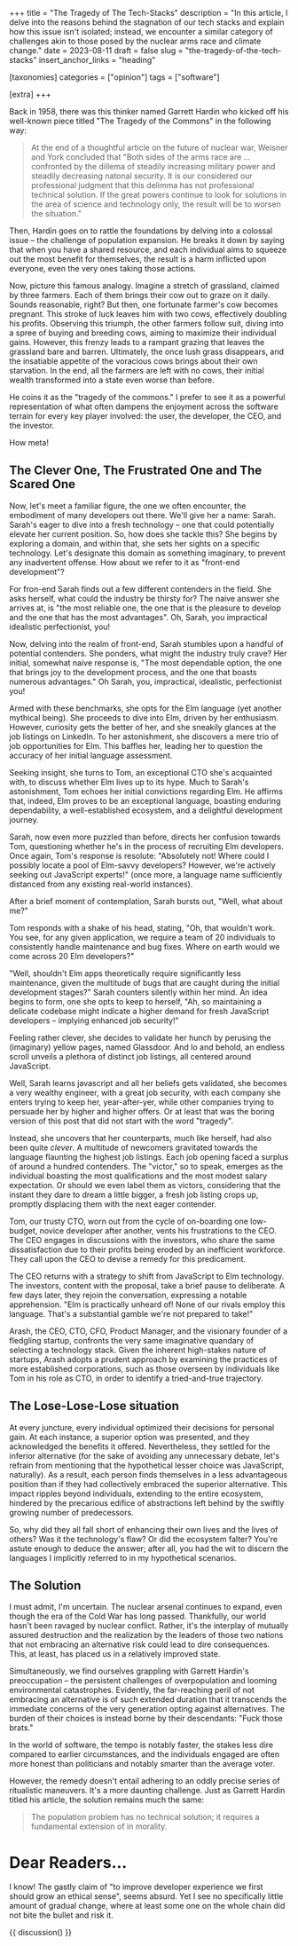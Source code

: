 +++
title = "The Tragedy of The Tech-Stacks"
description = "In this article, I delve into the reasons behind the stagnation of our tech stacks and explain how this issue isn't isolated; instead, we encounter a similar category of challenges akin to those posed by the nuclear arms race and climate change."
date = 2023-08-11
draft = false
slug = "the-tragedy-of-the-tech-stacks"
insert_anchor_links = "heading"

[taxonomies]
categories = ["opinion"]
tags  = ["software"]

[extra]
+++

<section class="intro">

Back in 1958, there was this thinker named Garrett Hardin who kicked off his well-known piece titled "The Tragedy of the Commons" in the following way: 
> At the end of a thoughtful article on the future of nuclear war, Weisner and York concluded that "Both sides of the arms race are ... confronted by the dillema of steadily increasing military power and steadily decreasing natonal security. It is our considered our professional judgment that this delimma has not professional technical solution. If the great powers continue to look for solutions in the area of science and technology only, the result will be to worsen the situation."

Then, Hardin goes on to rattle the foundations by delving into a colossal issue – the challenge of population expansion. He breaks it down by saying that when you have a shared resource, and each individual aims to squeeze out the most benefit for themselves, the result is a harm inflicted upon everyone, even the very ones taking those actions.


Now, picture this famous analogy. Imagine a stretch of grassland, claimed by three farmers. Each of them brings their cow out to graze on it daily. Sounds reasonable, right? But then, one fortunate farmer's cow becomes pregnant. This stroke of luck leaves him with two cows, effectively doubling his profits. Observing this triumph, the other farmers follow suit, diving into a spree of buying and breeding cows, aiming to maximize their individual gains. However, this frenzy leads to a rampant grazing that leaves the grassland bare and barren. Ultimately, the once lush grass disappears, and the insatiable appetite of the voracious cows brings about their own starvation. In the end, all the farmers are left with no cows, their initial wealth transformed into a state even worse than before.

He coins it as the "tragedy of the commons." I prefer to see it as a powerful representation of what often dampens the enjoyment across the software terrain for every key player involved: the user, the developer, the CEO, and the investor.

How meta!

</section>

## The Clever One, The Frustrated One and The Scared One 

Now, let's meet a familiar figure, the one we often encounter, the embodiment of many developers out there. We'll give her a name: Sarah. Sarah's eager to dive into a fresh technology – one that could potentially elevate her current position. So, how does she tackle this? She begins by exploring a domain, and within that, she sets her sights on a specific technology. Let's designate this domain as something imaginary, to prevent any inadvertent offense. How about we refer to it as "front-end development"?

For fron-end Sarah finds out a few different contenders in the field. She asks herself, what could the industry be thirsty for? The naive answer she arrives at, is "the most reliable one, the one that is the pleasure to develop and the one that has the most advantages". Oh, Sarah, you impractical idealistic perfectionist, you! 

Now, delving into the realm of front-end, Sarah stumbles upon a handful of potential contenders. She ponders, what might the industry truly crave? Her initial, somewhat naive response is, "The most dependable option, the one that brings joy to the development process, and the one that boasts numerous advantages." Oh Sarah, you, impractical, idealistic, perfectionist you!

Armed with these benchmarks, she opts for the Elm language (yet another mythical being). She proceeds to dive into Elm, driven by her enthusiasm. However, curiosity gets the better of her, and she sneakily glances at the job listings on LinkedIn. To her astonishment, she discovers a mere trio of job opportunities for Elm. This baffles her, leading her to question the accuracy of her initial language assessment.

Seeking insight, she turns to Tom, an exceptional CTO she's acquainted with, to discuss whether Elm lives up to its hype. Much to Sarah's astonishment, Tom echoes her initial convictions regarding Elm. He affirms that, indeed, Elm proves to be an exceptional language, boasting enduring dependability, a well-established ecosystem, and a delightful development journey.


Sarah, now even more puzzled than before, directs her confusion towards Tom, questioning whether he's in the process of recruiting Elm developers. Once again, Tom's response is resolute: "Absolutely not! Where could I possibly locate a pool of Elm-savvy developers? However, we're actively seeking out JavaScript experts!" (once more, a language name sufficiently distanced from any existing real-world instances).

After a brief moment of contemplation, Sarah bursts out, "Well, what about me?"


Tom responds with a shake of his head, stating, "Oh, that wouldn't work. You see, for any given application, we require a team of 20 individuals to consistently handle maintenance and bug fixes. Where on earth would we come across 20 Elm developers?"

"Well, shouldn't Elm apps theoretically require significantly less maintenance, given the multitude of bugs that are caught during the initial development stages?" Sarah counters silently within her mind. An idea begins to form, one she opts to keep to herself, "Ah, so maintaining a delicate codebase might indicate a higher demand for fresh JavaScript developers – implying enhanced job security!"

Feeling rather clever, she decides to validate her hunch by perusing the (imaginary) yellow pages, named Glassdoor. And lo and behold, an endless scroll unveils a plethora of distinct job listings, all centered around JavaScript.


Well, Sarah learns javascript and all her beliefs gets validated, she becomes a very wealthy engineer, with a great job security, with each company she enters trying to keep her, year-after-yer, while other companies trying to persuade her by higher and higher offers. Or at least that was the boring version of this post that did not start with the word "tragedy". 

Instead, she uncovers that her counterparts, much like herself, had also been quite *clever*. A multitude of newcomers gravitated towards the language flaunting the highest job listings. Each job opening faced a surplus of around a hundred contenders. The "victor," so to speak, emerges as the individual boasting the most qualifications and the most modest salary expectation. Or should we even label them as victors, considering that the instant they dare to dream a little bigger, a fresh job listing crops up, promptly displacing them with the next eager contender.

Tom, our trusty CTO, worn out from the cycle of on-boarding one low-budget, novice developer after another, vents his frustrations to the CEO. The CEO engages in discussions with the investors, who share the same dissatisfaction due to their profits being eroded by an inefficient workforce. They call upon the CEO to devise a remedy for this predicament.

The CEO returns with a strategy to shift from JavaScript to Elm technology. The investors, content with the proposal, take a brief pause to deliberate. A few days later, they rejoin the conversation, expressing a notable apprehension. "Elm is practically unheard of! None of our rivals employ this language. That's a substantial gamble we're not prepared to take!"


Arash, the CEO, CTO, CFO, Product Manager, and the visionary founder of a fledgling startup, confronts the very same imaginative quandary of selecting a technology stack.
Given the inherent high-stakes nature of startups, Arash adopts a prudent approach by examining the practices of more established corporations, such as those overseen by individuals like Tom in his role as CTO, in order to identify a tried-and-true trajectory.

## The Lose-Lose-Lose situation

At every juncture, every individual optimized their decisions for personal gain. At each instance, a superior option was presented, and they acknowledged the benefits it offered. Nevertheless, they settled for the inferior alternative (for the sake of avoiding any unnecessary debate, let's refrain from mentioning that the hypothetical lesser choice was JavaScript, naturally). As a result, each person finds themselves in a less advantageous position than if they had collectively embraced the superior alternative. This impact ripples beyond individuals, extending to the entire ecosystem, hindered by the precarious edifice of abstractions left behind by the swiftly growing number of predecessors.

So, why did they all fall short of enhancing their own lives and the lives of others? Was it the technology's flaw? Or did the ecosystem falter? You're astute enough to deduce the answer; after all, you had the wit to discern the languages I implicitly referred to in my hypothetical scenarios.

## The Solution 

I must admit, I'm uncertain. The nuclear arsenal continues to expand, even though the era of the Cold War has long passed. Thankfully, our world hasn't been ravaged by nuclear conflict. Rather, it's the interplay of mutually assured destruction and the realization by the leaders of those two nations that not embracing an alternative risk could lead to dire consequences. This, at least, has placed us in a relatively improved state.

Simultaneously, we find ourselves grappling with Garrett Hardin's preoccupation – the persistent challenges of overpopulation and looming environmental catastrophes. Evidently, the far-reaching peril of not embracing an alternative is of such extended duration that it transcends the immediate concerns of the very generation opting against alternatives. The burden of their choices is instead borne by their descendants: "Fuck those brats."

In the world of software, the tempo is notably faster, the stakes less dire compared to earlier circumstances, and the individuals engaged are often more honest than politicians and notably smarter than the average voter.

However, the remedy doesn't entail adhering to an oddly precise series of ritualistic maneuvers. It's a more daunting challenge. Just as Garrett Hardin titled his article, the solution remains much the same:
> The population problem has no technical solution; it requires a fundamental extension of in morality.



# Dear Readers...

I know! The gastly claim of "to improve developer experience we first should grow an ethical sense", seems absurd. 
Yet I see no specifically little amount of gradual change, where at least some one on the whole chain did not bite the bullet and risk it. 


{{ discussion() }}

